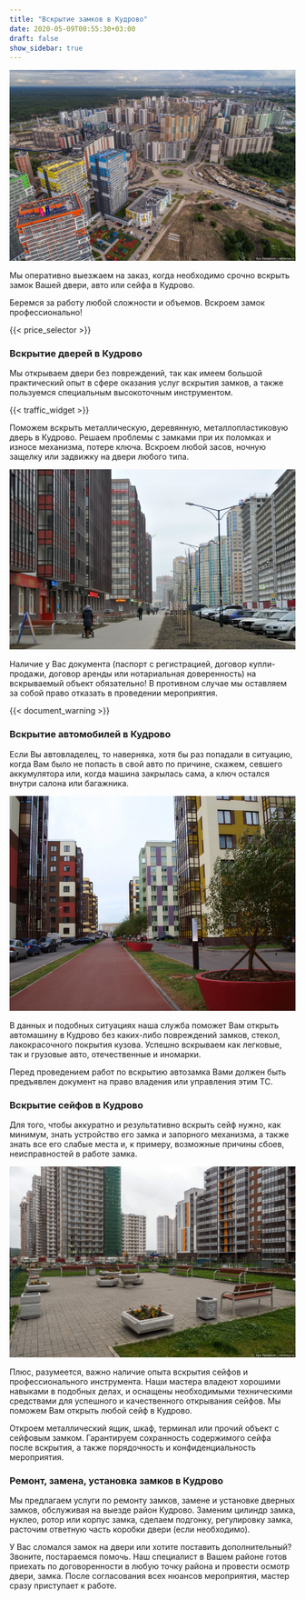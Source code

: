 ```yaml
---
title: "Вскрытие замков в Кудрово"
date: 2020-05-09T00:55:30+03:00
draft: false
show_sidebar: true
---
```


![Вскрытие замков в Кудрово](Kudrovo1.jpg)

Мы оперативно выезжаем на заказ, когда необходимо срочно вскрыть замок Вашей двери, авто или сейфа в Кудрово. 

Беремся за работу любой сложности и объемов. Вскроем замок профессионально!

{{< price_selector >}}

### Вскрытие дверей в Кудрово

Мы открываем двери без повреждений, так как имеем большой практический опыт в сфере оказания услуг вскрытия замков, а также пользуемся специальным высокоточным инструментом. 

{{< traffic_widget >}}

Поможем вскрыть металлическую, деревянную, металлопластиковую дверь в Кудрово. Решаем проблемы с замками при их поломках и износе механизма, потере ключа. Вскроем любой засов, ночную защелку или задвижку на двери любого типа. 

![Вскрытие замков в Кудрово](Kudrovo2.jpg)

Наличие у Вас документа (паспорт с регистрацией, договор купли-продажи, договор аренды или нотариальная доверенность) на вскрываемый объект обязательно! В противном случае мы оставляем за собой право отказать в проведении мероприятия.

{{< document_warning >}}


### Вскрытие автомобилей в Кудрово

Если Вы автовладелец, то наверняка, хотя бы раз попадали в ситуацию, когда Вам было не попасть в свой авто по причине, скажем, севшего аккумулятора или, когда машина закрылась сама, а ключ остался внутри салона или багажника. 

![Вскрытие замков в Кудрово](Kudrovo3.jpg)

В данных и подобных ситуациях наша служба поможет Вам открыть автомашину  в Кудрово без каких-либо повреждений замков, стекол, лакокрасочного покрытия кузова. Успешно вскрываем как легковые, так и грузовые авто, отечественные и иномарки. 


Перед проведением работ по вскрытию автозамка Вами должен быть предъявлен документ на право владения или управления этим ТС.


### Вскрытие сейфов в Кудрово

Для того, чтобы аккуратно и результативно вскрыть сейф нужно, как минимум, знать устройство его замка и запорного механизма, а также знать все его слабые места и, к примеру, возможные причины сбоев, неисправностей в работе замка. 

![Вскрытие замков в Кудрово](Kudrovo4.jpg)

Плюс, разумеется, важно наличие опыта вскрытия сейфов и профессионального инструмента. Наши мастера владеют хорошими навыками в подобных делах, и оснащены необходимыми техническими средствами для успешного и качественного открывания сейфов. Мы поможем Вам открыть любой сейф в Кудрово. 

Откроем металлический ящик, шкаф, терминал или прочий объект с сейфовым замком. Гарантируем сохранность содержимого сейфа после вскрытия, а также порядочность и конфиденциальность мероприятия.

### Ремонт, замена, установка замков в Кудрово

Мы предлагаем услуги по ремонту замков, замене и установке дверных замков, обслуживая на выезде район Кудрово. Заменим цилиндр замка, нуклео, ротор или корпус замка, сделаем подгонку, регулировку замка, расточим ответную часть коробки двери (если необходимо). 

У Вас сломался замок на двери или хотите поставить дополнительный? Звоните, постараемся помочь. Наш специалист в Вашем районе готов приехать по договоренности в любую точку района и провести осмотр двери, замка. После согласования всех нюансов мероприятия, мастер сразу приступает к работе.